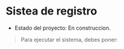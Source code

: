 <h1>Sistea de registro</h1>

- Estado del proyecto: En construccion.

>Para ejecutar el sistema, debes poner:
